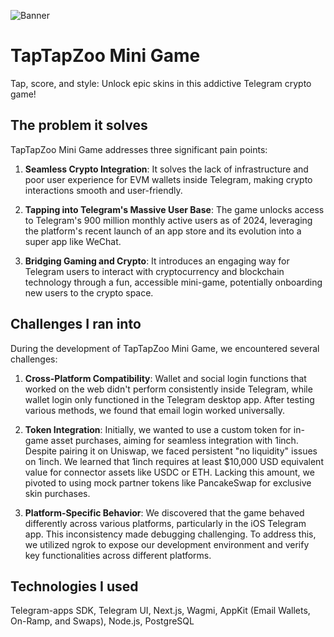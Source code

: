 
![Banner](https://github.com/user-attachments/assets/c5f0684c-ae59-4d7d-8204-aad9130ce3d1)

# TapTapZoo Mini Game

Tap, score, and style: Unlock epic skins in this addictive Telegram crypto game!

## The problem it solves

TapTapZoo Mini Game addresses three significant pain points:

1. **Seamless Crypto Integration**: It solves the lack of infrastructure and poor user experience for EVM wallets inside Telegram, making crypto interactions smooth and user-friendly.

2. **Tapping into Telegram's Massive User Base**: The game unlocks access to Telegram's 900 million monthly active users as of 2024, leveraging the platform's recent launch of an app store and its evolution into a super app like WeChat.

3. **Bridging Gaming and Crypto**: It introduces an engaging way for Telegram users to interact with cryptocurrency and blockchain technology through a fun, accessible mini-game, potentially onboarding new users to the crypto space.

## Challenges I ran into

During the development of TapTapZoo Mini Game, we encountered several challenges:

1. **Cross-Platform Compatibility**: Wallet and social login functions that worked on the web didn't perform consistently inside Telegram, while wallet login only functioned in the Telegram desktop app. After testing various methods, we found that email login worked universally.

2. **Token Integration**: Initially, we wanted to use a custom token for in-game asset purchases, aiming for seamless integration with 1inch. Despite pairing it on Uniswap, we faced persistent "no liquidity" issues on 1inch. We learned that 1inch requires at least $10,000 USD equivalent value for connector assets like USDC or ETH. Lacking this amount, we pivoted to using mock partner tokens like PancakeSwap for exclusive skin purchases.

3. **Platform-Specific Behavior**: We discovered that the game behaved differently across various platforms, particularly in the iOS Telegram app. This inconsistency made debugging challenging. To address this, we utilized ngrok to expose our development environment and verify key functionalities across different platforms.

## Technologies I used

Telegram-apps SDK, Telegram UI, Next.js, Wagmi, AppKit (Email Wallets, On-Ramp, and Swaps), Node.js, PostgreSQL
